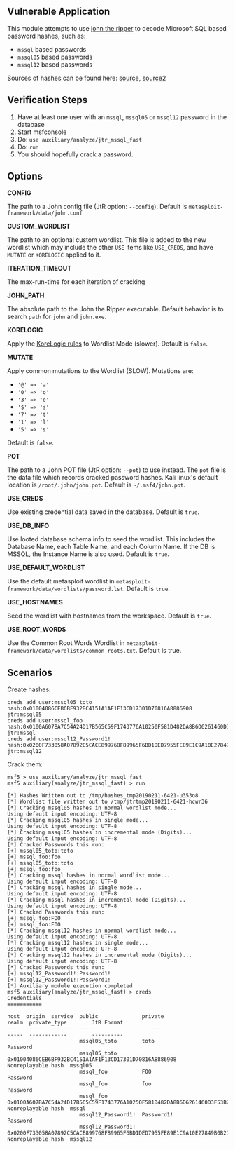 ## Vulnerable Application

  This module attempts to use [john the ripper](https://www.openwall.com/john/) to decode Microsoft
  SQL based password hashes, such as:

  * `mssql` based passwords
  * `mssql05` based passwords
  * `mssql12` based passwords

  Sources of hashes can be found here:
  [source](https://openwall.info/wiki/john/sample-hashes), [source2](http://pentestmonkey.net/cheat-sheet/john-the-ripper-hash-formats)

## Verification Steps

  1. Have at least one user with an `mssql`, `mssql05` or `mssql12` password in the database
  2. Start msfconsole
  3. Do: ```use auxiliary/analyze/jtr_mssql_fast```
  4. Do: ```run```
  5. You should hopefully crack a password.

## Options


   **CONFIG**

   The path to a John config file (JtR option: `--config`).  Default is `metasploit-framework/data/john.conf`

   **CUSTOM_WORDLIST**

   The path to an optional custom wordlist.  This file is added to the new wordlist which may include the other
   `USE` items like `USE_CREDS`, and have `MUTATE` or `KORELOGIC` applied to it.

   **ITERATION_TIMEOUT**

   The max-run-time for each iteration of cracking

   **JOHN_PATH**

   The absolute path to the John the Ripper executable.  Default behavior is to search `path` for
   `john` and `john.exe`.

   **KORELOGIC**

   Apply the [KoreLogic rules](http://contest-2010.korelogic.com/rules.html) to Wordlist Mode (slower).
   Default is `false`.

   **MUTATE**

   Apply common mutations to the Wordlist (SLOW).  Mutations are:

   * `'@' => 'a'`
   * `'0' => 'o'`
   * `'3' => 'e'`
   * `'$' => 's'`
   * `'7' => 't'`
   * `'1' => 'l'`
   * `'5' => 's'`

   Default is `false`.

   **POT**

   The path to a John POT file (JtR option: `--pot`) to use instead.  The `pot` file is the data file which
   records cracked password hashes.  Kali linux's default location is `/root/.john/john.pot`.
   Default is `~/.msf4/john.pot`.

   **USE_CREDS**

   Use existing credential data saved in the database.  Default is `true`.

   **USE_DB_INFO**

   Use looted database schema info to seed the wordlist.  This includes the Database Name, each Table Name,
   and each Column Name.  If the DB is MSSQL, the Instance Name is also used.  Default is `true`.

   **USE_DEFAULT_WORDLIST**

   Use the default metasploit wordlist in `metasploit-framework/data/wordlists/password.lst`.  Default is
   `true`.

   **USE_HOSTNAMES**

   Seed the wordlist with hostnames from the workspace.  Default is `true`.

   **USE_ROOT_WORDS**

   Use the Common Root Words Wordlist in `metasploit-framework/data/wordlists/common_roots.txt`.  Default
   is true.

## Scenarios

Create hashes:

```
creds add user:mssql05_toto hash:0x01004086CEB6BF932BC4151A1AF1F13CD17301D70816A8886908 jtr:mssql05
creds add user:mssql_foo hash:0x0100A607BA7C54A24D17B565C59F1743776A10250F581D482DA8B6D6261460D3F53B279CC6913CE747006A2E3254 jtr:mssql
creds add user:mssql12_Password1! hash:0x0200F733058A07892C5CACE899768F89965F6BD1DED7955FE89E1C9A10E27849B0B213B5CE92CC9347ECCB34C3EFADAF2FD99BFFECD8D9150DD6AACB5D409A9D2652A4E0AF16 jtr:mssql12 
```

Crack them:

```
msf5 > use auxiliary/analyze/jtr_mssql_fast 
msf5 auxiliary(analyze/jtr_mssql_fast) > run

[*] Hashes Written out to /tmp/hashes_tmp20190211-6421-u353o8
[*] Wordlist file written out to /tmp/jtrtmp20190211-6421-hcwr36
[*] Cracking mssql05 hashes in normal wordlist mode...
Using default input encoding: UTF-8
[*] Cracking mssql05 hashes in single mode...
Using default input encoding: UTF-8
[*] Cracking mssql05 hashes in incremental mode (Digits)...
Using default input encoding: UTF-8
[*] Cracked Passwords this run:
[+] mssql05_toto:toto
[+] mssql_foo:foo
[+] mssql05_toto:toto
[+] mssql_foo:foo
[*] Cracking mssql hashes in normal wordlist mode...
Using default input encoding: UTF-8
[*] Cracking mssql hashes in single mode...
Using default input encoding: UTF-8
[*] Cracking mssql hashes in incremental mode (Digits)...
Using default input encoding: UTF-8
[*] Cracked Passwords this run:
[+] mssql_foo:FOO
[+] mssql_foo:FOO
[*] Cracking mssql12 hashes in normal wordlist mode...
Using default input encoding: UTF-8
[*] Cracking mssql12 hashes in single mode...
Using default input encoding: UTF-8
[*] Cracking mssql12 hashes in incremental mode (Digits)...
Using default input encoding: UTF-8
[*] Cracked Passwords this run:
[+] mssql12_Password1!:Password1!
[+] mssql12_Password1!:Password1!
[*] Auxiliary module execution completed
msf5 auxiliary(analyze/jtr_mssql_fast) > creds
Credentials
===========

host  origin  service  public              private                                                                                                                                         realm  private_type        JtR Format
----  ------  -------  ------              -------                                                                                                                                         -----  ------------        ----------
                       mssql05_toto        toto                                                                                                                                                   Password            
                       mssql05_toto        0x01004086CEB6BF932BC4151A1AF1F13CD17301D70816A8886908                                                                                                 Nonreplayable hash  mssql05
                       mssql_foo           FOO                                                                                                                                                    Password            
                       mssql_foo           foo                                                                                                                                                    Password            
                       mssql_foo           0x0100A607BA7C54A24D17B565C59F1743776A10250F581D482DA8B6D6261460D3F53B279CC6913CE747006A2E3254                                                         Nonreplayable hash  mssql
                       mssql12_Password1!  Password1!                                                                                                                                             Password            
                       mssql12_Password1!  0x0200F733058A07892C5CACE899768F89965F6BD1DED7955FE89E1C9A10E27849B0B213B5CE92CC9347ECCB34C3EFADAF2FD99BFFECD8D9150DD6AACB5D409A9D2652A4E0AF16         Nonreplayable hash  mssql12

```

